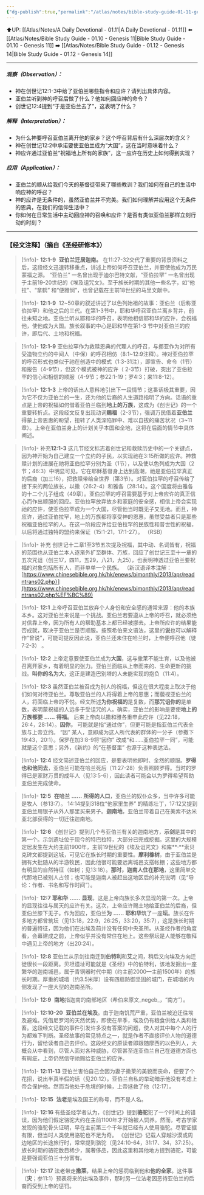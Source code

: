 ```yaml
---
{"dg-publish":true,"permalink":"/atlas/notes/bible-study-guide-01-11-genesis-12/"}
---
```


⬆️UP: [[Atlas/Notes/A Daily Devotional - 01.11\|A Daily Devotional - 01.11]]
⬅️ [[Atlas/Notes/Bible Study Guide - 01.10 - Genesis 11\|Bible Study Guide - 01.10 - Genesis 11]]
➡️ [[Atlas/Notes/Bible Study Guide - 01.12 - Genesis 14\|Bible Study Guide - 01.12 - Genesis 14]]

---
##### 观察（Observation）：
- 神在创世记12:1-3中给了亚伯兰哪些指令和应许？请列出具体内容。
- 亚伯兰听到神的呼召后做了什么？他如何回应神的命令？
- 创世记12:4提到“于是亚伯兰去了”，这表明了什么？
#####  解释（Interpretation）：
- 为什么神要呼召亚伯兰离开他的家乡？这个呼召背后有什么深层次的含义？
- 神在创世记12:2中承诺要使亚伯兰成为“大国”，这在当时意味着什么？
- 神应许通过亚伯兰“祝福地上所有的家族”，这一应许在历史上如何得到实现？
#####  应用（Application）：
- 亚伯兰的顺从给我们今天的基督徒带来了哪些教训？我们如何在自己的生活中响应神的呼召？
- 神的应许是无条件的，虽然亚伯兰并不完美。我们如何理解并应用这个无条件的恩典，在我们的信仰生活中？
- 你如何在日常生活中主动回应神的召唤和应许？是否有类似亚伯兰那样立刻行动的时刻？

---
### 【经文注释】（摘自《圣经研修本》）

> [!info]- **12:1-9**  
> **亚伯兰迁居迦南。** 在11:27-32交代了重要的背景资料之后，这段经文迅速转移重点，讲述上帝如何呼召亚伯兰，并要使他成为万民蒙福之源。 “亚伯兰” 一名曾出现于迪尔巴特文献，“亚伯拉罕” 一名曾出现于主前19-20世纪的《埃及诅咒文》。至于族长时期的其他一些名字，如“他拉”、“拿鹤” 和“便雅悯”，也曾记载在主前18世纪的马里文献中。

> [!info]- **12:1-9** 
> 12~50章的叙述讲述了以色列始祖的故事：亚伯兰（后称亚伯拉罕）和他之后的三代。在第1-3节中，耶和华呼召亚伯兰离乡背井，前往未知之地。亚伯兰听从耶和华的呼召，表明他相信耶和华的应许，会祝福他，使他成为大国。族长叙事的中心是耶和华在第1-3 节中对亚伯兰的应许，即后代、土地和祝福。

> [!info]- **12:1-9**
> 亚伯拉罕作为救赎恩典的代理人的呼召，与挪亚作为对所有受造物立约的中间人（中保）的呼召相仿（8:1~12:9注释）。神对亚伯拉罕的呼召形式也类似于祂在创造中的模式（1:3-31注），即宣告、命令（1节）和报告（4-9节），但这个模式被神的应许（ 2-3节）打破，突出了亚伯拉罕的信心和相信的顺服（4-9节；参22:1-19；罗4:3；来11:8-12）。

> [!info]- **12:1-3**
> 上帝的话出人意料地引出下一段情节；这番话极其重要，因为它不仅为亚伯兰的一生，还为他的后裔的人生道路指明了方向。话语的重点是上帝的祝福如何借着亚伯兰临到**地上的万族**，这成为《创世记》的一个重要转折点。这段经文反复出现动词**赐福**（2-3节），强调万民借着**亚伯兰**得蒙上帝恩惠的盼望，扭转了人类深陷罪中、难以自拔的痛苦状况（3~11章）。上帝在亚伯兰身上的计划关乎本国和全地，这将在后面的情节中具体阐述。

> [!info]- 补充**12:1-3**
> 这几节经文标志着创世记和救赎历史中的一个关键点，因为神开始为自己建立一个立约的子民，以实现祂在3:15所做的应许。神救赎计划的进展在祂将亚伯拉罕分别为圣（1节），以及使以色列成为大国（2节；46:3）中明显可见。它在耶稣基督身上达到高潮，祂是亚伯拉罕真正的后裔（加三16），把救赎带给全世界（第3节）。对亚伯拉罕的呼召传给了接下来的两位族长，以撒（26:2-4）和雅各（28:14）。这个国度将由雅各的十二个儿子组成（49章）。亚伯拉罕的呼召需要基于对上帝应许的真正信心而作出顺服的回应。亚伯拉罕放弃故乡和家庭的安全感，相信上帝会实现祂的应许，使亚伯拉罕成为一个大国，尽管他当时既无子又无地。而且，神应许，通过亚伯拉罕，地上的万族都将享受神的恩惠，虽然受益者只是那些祝福亚伯拉罕的人。在这一阶段应许给亚伯拉罕的民族性和普世性的祝福，以后将通过独特的盟约来保证（15:1-21，17:1-27）。 （RSB）

> [!info]- 补充
> 创世记十二章1至3节五次提及祝福，其中动、名词皆有，祝福的范围也从亚伯兰本人逐渐外扩至群体、万族，回应了创世记三至十一章的五次咒诅（创三17，四11，五29，八21，九25），也表明神透过亚伯兰要祝福的对象包括所有人，而非单单一个民族。 （新汉语译本注解：[https://www.chinesebible.org.hk/hk/enews/bimonthly/2013/apr/readntrans02.php）](https://www.chinesebible.org.hk/hk/enews/bimonthly/2013/apr/readntrans02.php%EF%BC%89)

> [!info]- **12:1**
> 上帝呼召亚伯兰放弃个人身份和安全感的通常来源：他的本族本乡。这对亚伯兰来说是一个挑战。亚伯兰若要遵从上帝的呼召，就必须绝对信靠上帝，因为所有人的帮助基本上都已经被挪去。上帝所应许的结果能否成就，取决于亚伯兰是否顺服。按照希伯来文语法，这里的**说**也可以解释作“曾说”，可能司提反因此说，亚伯兰还未住在哈兰时，上帝便呼召他（徒7:2-3） 。

> [!info]- **12:2**
> 上帝定意要使亚伯兰成为**大国**，这与撒莱不能生育，以及他被召离开家乡，有着明显的张力。亚伯兰面临从上帝而来的、生命更新的挑战。**叫你的名为大**，这正是建造巴别塔的人未能实现的抱负（11:4）。

> [!info]- **12:3**
> 虽然亚伯兰被召成为别人的祝福，但这在很大程度上取决于他们如何对待亚伯兰。尊敬亚伯兰的人将得着上帝的恩惠；而藐视亚伯兰的人，将面临上帝的不悦。经文所述**为你祝福的**是复数，而**那咒诅你的**是单数，表明蒙祝福的人远多于受诅咒的人。确实，亚伯兰的影响是要使**地上的万族都要** **……** **得福。** 后来上帝向以撒和雅各重申此应许（见22:18，26:4，28:14）。**因你，** 可能就是指“通过你”，但更可能是指亚伯兰代表全族与上帝立约。 “因” 某人，意即成为这人所代表的群体的一分子（参撒下19:43，20:1）。保罗在加3:8-9将“因你” 改成“和……亚伯拉罕一同”，可能就是这个意思；另外，《新约》的“在基督里” 也源于这种表达法。

> [!info]- **12:4**
> 经文简述亚伯兰的回应，是要表明他即时、全然的顺服。**罗得也和他同去**，亚伯兰可能在哈兰死后（11:27-28）负责照顾罗得。当时的罗得已是家财万贯的成年人（见13:5-6），因此读者可能会以为罗得希望帮助亚伯兰完成使命。

> [!info]- **12:5** 
> **在哈兰** **……** **所得的人口**，亚伯兰的奴仆众多，当中许多可能是牧人（参13:7）。 14:14提到318位“他家里生养” 的精练壮丁，17:12又提到亚伯兰用银子从外人那里买来男子。**迦南地**，亚伯兰带着自己在美索不达米亚北部获得的一切迁往迦南地。

> [!info]- **12:6**
> 《创世记》提到几个与亚伯兰有关的迦南地方，**示剑**是其中的第一个。示剑遗址位于现今的特巴拉特，大部分已完成挖掘。这里的大规模定居发生在大约主前1900年，主前19世纪的《埃及诅咒文》和库**·**索贝克碑文都提到这城，可见它在族长时期的重要性。**摩利橡树**，由于亚伯兰是拥有大批随从的半游牧民，因此他很可能要远离城邑支搭帐棚；这些地方都有明显的自然特征（如树；见13:18）。**那时，迦南人住在那地**，这里简单交代那地已被别人占领；也可能是迦南人被赶出这地区后的补充说明（见“导论：作者、书名和写作时间”）。

> [!info]- **12:7**
> **耶和华** **……** **显现**，这是上帝向族长多次显现的第一次。上帝的显现往往与属天的应许有关。这次，上帝应许赐土地给亚伯兰的后裔，但亚伯兰膝下无子。作为回应，亚伯兰**为** **……** **耶和华**筑了一座**坛**。族长在许多地方都曾筑坛（见13:18，22:9，26:25，33:20，35:7），这是族长时期的普遍特征，因为他们在出埃及前并没有任何中央圣所。从圣经作者的角度看，会幕建成之前，上帝似乎并没有常住在地上。这些祭坛是人能够在敬拜中遇见上帝的地方（出20:24）。

> [!info]- **12:8**
> 亚伯兰从示剑往南迁到**伯特利**和**艾**之间，稍后又向埃及方向迁徙很长一段距离。贝坦遗址可能就是《圣经》中的伯特利，该地发掘出一座繁华的迦南城邑，属于青铜器时代中期（约主前2000—主前1500年）的族长时期。厚重的城墙（约3.5米厚）设有四扇防御坚固的城门，在城墙的内侧发现了一座大型的迦南圣所。

> [!info]- **12:9** 
> **南地**指迦南的南部地区（希伯来原文_negeb_，“南方”）。

> [!info]- **12:10-20** 
> **亚伯兰在埃及**。由于迦南饥荒严重，亚伯兰被迫迁往埃及避难。凭借尼罗河的天然优势，即使在旱季，埃及仍有粮食供给人类和牲畜。这段经文记载的事件引发许多没有答案的问题，使人对其中每个人的行为都难下判断。圣经故事的常见特点之一，就是作者不直接评价人物的道德行为，留给读者自己去评价。这段经文的原读者即跟随摩西的以色列人，大概会从中看到，尽管人面对各种威胁，尽管甚至连亚伯兰自己在道德方面也有瑕疵，上帝仍然信守祂赐给亚伯兰的应许。

> [!info]- **12:11-13**
> 亚伯兰害怕自己会因为妻子撒莱的美貌而丧命，便要了个花招，说出半真半假的话（见20:12）。亚伯兰自私的举动暗示他没有考虑上帝会保护他。然而当他处于危境的时候，上帝拯救了他（12:17）。

> [!info]- **12:15** 
> **法老**是埃及国王的称号，而不是人名。

> [!info]- **12:16**
> 有些圣经学者认为，《创世记》提到**骆驼**犯了一个时间上的错误，因为他们假定骆驼大约在主前1100年才开始被人饲养。然而，考古学家发现的骆驼骨头证明，早在主前第三个千年就已经有人使用骆驼。尽管证据有限，但当时人类使用骆驼也不足为奇。 《创世记》记载人穿越沙漠或周边地区的长途旅行时，常常提到骆驼（见24:10-64，31:17、34，37:25）。族长时期的骆驼数目稀少，属奢侈品，因此这里和其他地方提到骆驼，可能是要强调亚伯兰十分富有。

> [!info]- **12:17**
> 法老带走**撒莱**，结果上帝的惩罚临到他和**他的全家**。这件事（**灾**；参11:1）预表将来的出埃及事件，那时另一位法老因恶待亚伯兰的后裔而受到上帝的惩罚。